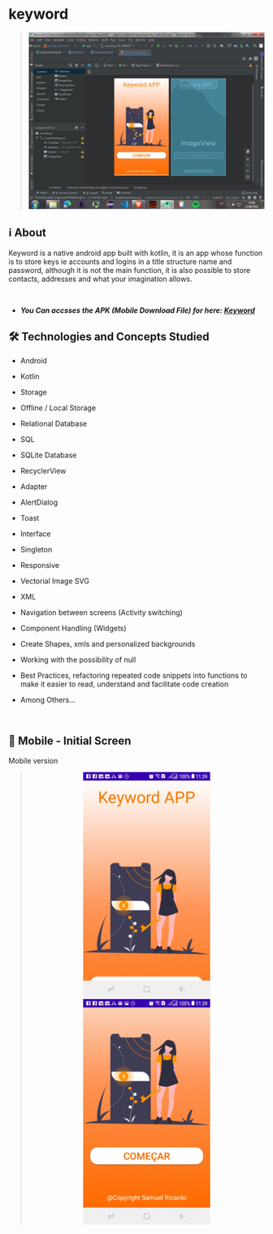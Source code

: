 # keyword
> <img width="600px" src="https://github.com/Samuel-Ricardo/keyword/blob/master/Readme%20Files/Keyword.jpeg">

## ℹ About
Keyword is a native android app built with kotlin, it is an app whose function is to store keys ie accounts and logins in a title structure name and password, although it is not the main function, it is also possible to store contacts, addresses and what your imagination allows.


<br>

- __*You Can accsses the APK (Mobile Download File) for here: [Keyword](https://github.com/Samuel-Ricardo/keyword/tree/master/apk%20-%20Download)*__


## 🛠 Technologies and Concepts Studied

- Android
- Kotlin
- Storage
- Offline / Local Storage
- Relational Database
- SQL
- SQLite Database
- RecyclerView
- Adapter
- AlertDialog
- Toast
- Interface
- Singleton
- Responsive
- Vectorial Image SVG
- XML
- Navigation between screens (Activity switching)
- Component Handling (Widgets)
- Create Shapes, xmls and personalized backgrounds
- Working with the possibility of null
- Best Practices, refactoring repeated code snippets into functions to make it easier to read, understand and facilitate code creation

- Among Others...


<br>

## 📱 Mobile - Initial Screen

Mobile version 

  > <p align="center"> <img width="250px" src="https://github.com/Samuel-Ricardo/keyword/blob/master/Readme%20Files/Keyword_7.jpeg"/> <img width="250px" src="https://github.com/Samuel-Ricardo/keyword/blob/master/Readme%20Files/Keyword_8.jpeg"/> </p>
